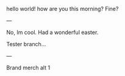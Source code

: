 hello world!
how are you this morning?
Fine?


— 

No, Im cool. Had a wonderful easter.

Tester branch…


—


Brand merch alt 1